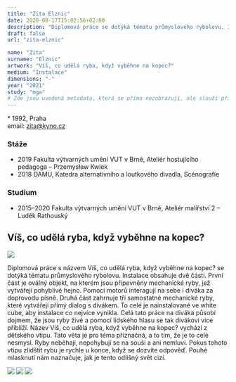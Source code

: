 ```yaml
---
title: "Zita Elznic"
date: 2020-08-17T15:02:56+02:00
description: "Diplomová práce se dotýká tématu průmyslového rybolovu. Instalace obsahuje dvě části."
draft: false
url: "zita-elznic"

name: "Zita"
surname: "Elznic"
artwork: "Víš, co udělá ryba, když vyběhne na kopec?"
medium: "Instalace"
dimensions: "-"
year: "2021"
study: "mga"
# Zde jsou uvedená metadata, která se přímo nezobrazují, ale slouží při generování webu - tagů pro Facebook a Twitter, atd.
---
```


\* 1992, Praha  
email: zita@kyno.cz
 
### Stáže
* 2019 Fakulta výtvarných umění VUT v Brně, Ateliér hostujícího pedagoga – Przemysław Kwiek
* 2018 DAMU, Katedra alternativního a loutkového divadla, Scénografie

### Studium
* 2015–2020 Fakulta výtvarných umění VUT v Brně, Ateliér malířství 2 – Luděk Rathouský

## Víš, co udělá ryba, když vyběhne na kopec?

![](/2021/elznic/1.jpg)

Diplomová práce s názvem Víš, co udělá ryba, když vyběhne na kopec? se dotýká tématu průmyslového rybolovu.
Instalace obsahuje dvě části.
První část je oválný objekt, na kterém jsou připevněny mechanické ryby, jež vytvářejí pohyblivé hejno.
Pomocí motorů interagují na sebe i diváka za doprovodu písně.
Druhá část zahrnuje tři samostatné mechanické ryby, které vytvářejí přímý dialog s divákem.
To celé je nainstalované ve white cube, aby instalace co nejvíce vynikla.
Celá tato práce na diváka působí dojmem, že jsou ryby živé a pomocí lidského hlasu se tak divákovi více přiblíží.
Název Víš, co udělá ryba, když vyběhne na kopec? vychází z dětského vtipu.
Tato věta je pro téma příznačná, a to tím, že je to celé nesmysl.
Ryby neběhají, nepohybují se na souši a ani nemluví.
Pokus tohoto vtipu zlidštit rybu je rychle u konce, když se dozvíte odpověď.
Pouhé mlasknutí nám naznačuje, jak je tento odlišný svět cizí. 

![](/2021/elznic/2.jpg)
![](/2021/elznic/3.jpg)
![](/2021/elznic/4.jpg)
